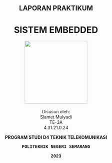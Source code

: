 <h2 align="center">LAPORAN PRAKTIKUM</h2>
<h1 align="center">SISTEM EMBEDDED</h1>
<p align="center">
  <img src="https://en.polines.ac.id/images/logo_bw.jpg" width="200" height="200">
<br>
<br>Disusun oleh:
<br>Slamet Mulyadi
<br>TE-3A
<br>4.31.21.0.24</p>
<b><p align="center">PROGRAM STUDI D4 TEKNIK TELEKOMUNIKASI</p>
<p style="font-family:courier;" align="center">POLITEKNIK NEGERI SEMARANG</p>
<p style="font-family:courier;" align="center">2023</p></b>
